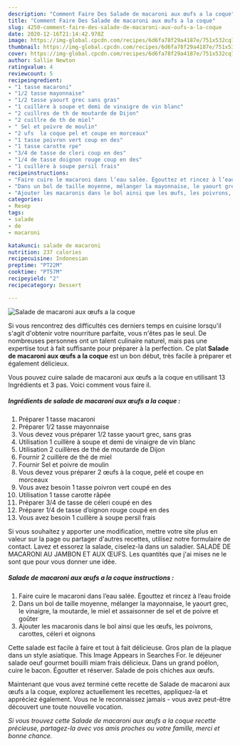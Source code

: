 ```yaml
---
description: "Comment Faire Des Salade de macaroni aux œufs a la coque"
title: "Comment Faire Des Salade de macaroni aux œufs a la coque"
slug: 4250-comment-faire-des-salade-de-macaroni-aux-oufs-a-la-coque
date: 2020-12-16T21:14:42.978Z
image: https://img-global.cpcdn.com/recipes/6d6fa78f29a4187e/751x532cq70/salade-de-macaroni-aux-oeufs-a-la-coque-photo-principale-de-la-recette.jpg
thumbnail: https://img-global.cpcdn.com/recipes/6d6fa78f29a4187e/751x532cq70/salade-de-macaroni-aux-oeufs-a-la-coque-photo-principale-de-la-recette.jpg
cover: https://img-global.cpcdn.com/recipes/6d6fa78f29a4187e/751x532cq70/salade-de-macaroni-aux-oeufs-a-la-coque-photo-principale-de-la-recette.jpg
author: Sallie Newton
ratingvalue: 4
reviewcount: 5
recipeingredient:
- "1 tasse macaroni"
- "1/2 tasse mayonnaise"
- "1/2 tasse yaourt grec sans gras"
- "1 cuillère à soupe et demi de vinaigre de vin blanc"
- "2 cuillres de th de moutarde de Dijon"
- "2 cuillre de th de miel"
- " Sel et poivre de moulin"
- "2 ufs  la coque pel et coupe en morceaux"
- "1 tasse poivron vert coup en des"
- "1 tasse carotte rpe"
- "3/4 de tasse de cleri coup en des"
- "1/4 de tasse doignon rouge coup en des"
- "1 cuillère à soupe persil frais"
recipeinstructions:
- "Faire cuire le macaroni dans l’eau salée. Égouttez et rincez à l’eau froide"
- "Dans un bol de taille moyenne, mélanger la mayonnaise, le yaourt grec, le vinaigre, la moutarde, le miel et assaisonner de sel et de poivre et goûter"
- "Ajouter les macaronis dans le bol ainsi que les œufs, les poivrons, carottes, céleri et oignons"
categories:
- Resep
tags:
- salade
- de
- macaroni

katakunci: salade de macaroni 
nutrition: 237 calories
recipecuisine: Indonesian
preptime: "PT22M"
cooktime: "PT57M"
recipeyield: "2"
recipecategory: Dessert

---
```



![Salade de macaroni aux œufs a la coque](https://img-global.cpcdn.com/recipes/6d6fa78f29a4187e/751x532cq70/salade-de-macaroni-aux-oeufs-a-la-coque-photo-principale-de-la-recette.jpg)

Si vous rencontrez des difficultés ces derniers temps en cuisine lorsqu'il s'agit d'obtenir votre nourriture parfaite, vous n'êtes pas le seul. De nombreuses personnes ont un talent culinaire naturel, mais pas une expertise tout à fait suffisante pour préparer à la perfection. Ce plat <strong> Salade de macaroni aux œufs a la coque </strong> est un bon début, très facile à préparer et également délicieux.

<!--inarticleads1-->

Vous pouvez cuire salade de macaroni aux œufs a la coque en utilisant 13 Ingrédients et 3 pas. Voici comment vous faire il.

##### Ingrédients de salade de macaroni aux œufs a la coque :

1. Préparer 1 tasse macaroni
1. Préparer 1/2 tasse mayonnaise
1. Vous devez vous préparer 1/2 tasse yaourt grec, sans gras
1. Utilisation 1 cuillère à soupe et demi de vinaigre de vin blanc
1. Utilisation 2 cuillères de thé de moutarde de Dijon
1. Fournir 2 cuillère de thé de miel
1. Fournir  Sel et poivre de moulin
1. Vous devez vous préparer 2 œufs à la coque, pelé et coupe en morceaux
1. Vous avez besoin 1 tasse poivron vert coupé en des
1. Utilisation 1 tasse carotte râpée
1. Préparer 3/4 de tasse de céleri coupé en des
1. Préparer 1/4 de tasse d’oignon rouge coupé en des
1. Vous avez besoin 1 cuillère à soupe persil frais


Si vous souhaitez y apporter une modification, mettre votre site plus en valeur sur la page ou partager d&#39;autres recettes, utilisez notre formulaire de contact. Lavez et essorez la salade, ciselez-la dans un saladier. SALADE DE MACARONI AU JAMBON ET AUX ŒUFS. Les quantités que j&#39;ai mises ne le sont que pour vous donner une idée. 

<!--inarticleads2-->

##### Salade de macaroni aux œufs a la coque instructions :

1. Faire cuire le macaroni dans l’eau salée. Égouttez et rincez à l’eau froide
1. Dans un bol de taille moyenne, mélanger la mayonnaise, le yaourt grec, le vinaigre, la moutarde, le miel et assaisonner de sel et de poivre et goûter
1. Ajouter les macaronis dans le bol ainsi que les œufs, les poivrons, carottes, céleri et oignons


Cette salade est facile à faire et tout à fait délicieuse. Gros plan de la plaque dans un style asiatique. This Image Appears in Searches For. le déjeuner salade oeuf gourmet bouilli miam frais délicieux. Dans un grand poêlon, cuire le bacon. Égoutter et réserver. Salade de pois chiches aux œufs. 

<!--inarticleads1-->

<p>
Maintenant que vous avez terminé cette recette de Salade de macaroni aux œufs a la coque, explorez actuellement les recettes, appliquez-la et appréciez également. Vous ne le reconnaissez jamais - vous avez peut-être découvert une toute nouvelle vocation.
</p>

<p>
<i>Si vous trouvez cette Salade de macaroni aux œufs a la coque recette précieuse, partagez-la avec vos amis proches ou votre famille, merci et bonne chance.</i>
</p>
